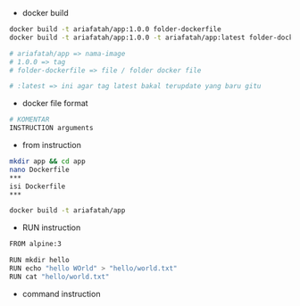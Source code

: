 - docker build
```bash
docker build -t ariafatah/app:1.0.0 folder-dockerfile
docker build -t ariafatah/app:1.0.0 -t ariafatah/app:latest folder-dockerfile

# ariafatah/app => nama-image
# 1.0.0 => tag
# folder-dockerfile => file / folder docker file

# :latest => ini agar tag latest bakal terupdate yang baru gitu
```

- docker file format
```bash
# KOMENTAR
INSTRUCTION arguments
```

- from instruction
```bash
mkdir app && cd app
nano Dockerfile
***
isi Dockerfile
***

docker build -t ariafatah/app 
```

- RUN instruction
```bash
FROM alpine:3

RUN mkdir hello
RUN echo "hello WOrld" > "hello/world.txt"
RUN cat "hello/world.txt"
```

- command instruction